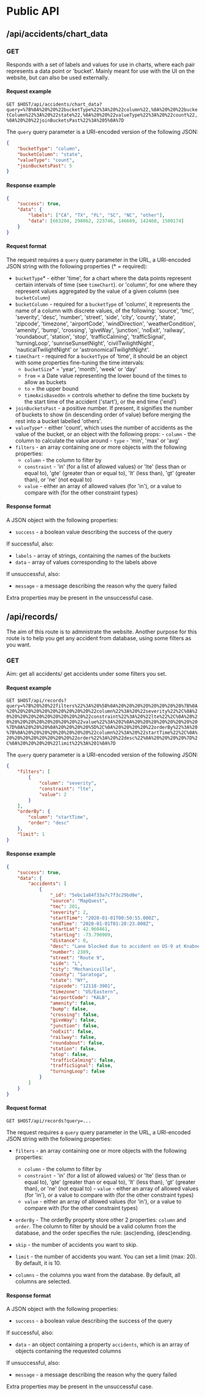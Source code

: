 # Public API

## /api/accidents/chart_data

### GET

Responds with a set of labels and values for use in charts, where each pair represents a
data point or 'bucket'. Mainly meant for use with the UI on the website, but can also be
used externally.

#### Request example

`GET $HOST/api/accidents/chart_data?query=%7B%0A%20%20%22bucketType%22%3A%20%22column%22,%0A%20%20%22bucketColumn%22%3A%20%22state%22,%0A%20%20%22valueType%22%3A%20%22count%22,%0A%20%20%22joinBucketsPast%22%3A%205%0A%7D`

The `query` query parameter is a URI-encoded version of the following JSON:

```json
{
    "bucketType": "column",
    "bucketColumn": "state",
    "valueType": "count",
    "joinBucketsPast": 5
}
```

#### Response example

```json
{
    "success": true,
    "data": {
        "labels": ["CA", "TX", "FL", "SC", "NC", "other"],
        "data": [663204, 298062, 223746, 146689, 142460, 1500174]
    }
}
```

#### Request format

The request requires a `query` query parameter in the URL, a URI-encoded JSON string with
the following properties (\* = required):

-   `bucketType`\* - either 'time', for a chart where the data points represent certain
    intervals of time (see `timeChart`). or 'column', for one where they represent values
    aggregated by the value of a given column (see `bucketColumn`)
-   `bucketColumn` - required for a `bucketType` of 'column', it represents the name of a
    column with discrete values, of the following: 'source', 'tmc', 'severity', 'desc',
    'number', 'street', 'side', 'city', 'county', 'state', 'zipcode', 'timezone',
    'airportCode', 'windDirection', 'weatherCondition', 'amenity', 'bump', 'crossing',
    'giveWay', 'junction', 'noExit', 'railway', 'roundabout', 'station', 'stop',
    'trafficCalming', 'trafficSignal', 'turningLoop', 'sunriseSunsetNight',
    'civilTwilightNight', 'nauticalTwilightNight' or 'astronomicalTwilightNight'.
-   `timeChart` - required for a `bucketType` of 'time', it should be an object with some
    properties fine-tuning the time intervals: 
    - `bucketSize`\* = 'year', 'month', 'week'
    or 'day' 
    - `from` = a Date value representing the lower bound of the times to allow as
    buckets 
    - `to` = the upper bound 
    - `timeAxisBasedOn` = controls whether to define the
    time buckets by the start time of the accident ('start'), or the end time ('end')
-   `joinBucketsPast` - a positive number. If present, it signifies the number of buckets
    to show (in descending order of value) before merging the rest into a bucket labelled
    'others'.
-   `valueType*` - either 'count', which uses the number of accidents as the value of the
    bucket, or an object with the following props: - `column` - the column to calculate
    the value around - `type` - 'min', 'max' or 'avg'
-   `filters` - an array containing one or more objects with the following properties: 
    - `column` - the column to filter by 
    - `constraint` - 'in' (for a list of allowed
    values) or 'lte' (less than or equal to), 'gte' (greater than or equal to), 'lt' (less
    than), 'gt' (greater than), or 'ne' (not equal to) 
    - `value` - either an array of
    allowed values (for 'in'), or a value to compare with (for the other constraint types)

#### Response format

A JSON object with the following properties:

-   `success` - a boolean value describing the success of the query

If successful, also:

-   `labels` - array of strings, containing the names of the buckets
-   `data` - array of values corresponding to the labels above

If unsuccessful, also:

-   `message` - a message describing the reason why the query failed

Extra properties may be present in the unsuccessful case.

## /api/records/

The aim of this route is to admnistrate the website. Another purpose for this route is to
help you get any accident from database, using some filters as you want.

### GET

Aim: get all accidents/ get accidents under some filters you set.

#### Request example

`GET $HOST/api/records?query=%7B%20%20%22filters%22%3A%20%5B%0A%20%20%20%20%20%20%20%20%7B%0A%20%20%20%20%20%20%20%20%20%20%22column%22%3A%20%22severity%22%2C%0A%20%20%20%20%20%20%20%20%20%20%22constraint%22%3A%20%22lte%22%2C%0A%20%20%20%20%20%20%20%20%20%20%22value%22%3A%202%0A%20%20%20%20%20%20%20%20%7D%0A%20%20%20%0A%20%20%20%20%5D%2C%0A%20%20%20%20%22orderBy%22%3A%20%7B%0A%20%20%20%20%20%20%20%20%22column%22%3A%20%22startTime%22%2C%0A%20%20%20%20%20%20%20%20%22order%22%3A%20%22desc%22%0A%20%20%20%20%7D%2C%0A%20%20%20%20%22limit%22%3A%201%0A%7D`

The `query` query parameter is a URI-encoded version of the following JSON:

```json
{
    "filters": [
        {
            "column": "severity",
            "constraint": "lte",
            "value": 2
        }
    ],
    "orderBy": {
        "column": "startTime",
        "order": "desc"
    },
    "limit": 1
}
```

#### Response example

```json
{
    "success": true,
    "data": {
        "accidents": [
            {
                "_id": "5ebc1a84f33a7c7f3c29bd0e",
                "source": "MapQuest",
                "tmc": 201,
                "severity": 2,
                "startTime": "2020-01-01T00:50:55.000Z",
                "endTime": "2020-01-01T01:20:23.000Z",
                "startLat": 42.960461,
                "startLng": -73.790909,
                "distance": 0,
                "desc": "Lane blocked due to accident on US-9 at Knabner Rd.",
                "number": 2389,
                "street": "Route 9",
                "side": "L",
                "city": "Mechanicville",
                "county": "Saratoga",
                "state": "NY",
                "zipcode": "12118-3901",
                "timezone": "US/Eastern",
                "airportCode": "KALB",
                "amenity": false,
                "bump": false,
                "crossing": false,
                "giveWay": false,
                "junction": false,
                "noExit": false,
                "railway": false,
                "roundabout": false,
                "station": false,
                "stop": false,
                "trafficCalming": false,
                "trafficSignal": false,
                "turningLoop": false
            }
        ]
    }
}
```

#### Request format

`GET $HOST/api/records?query=...`

The request requires a `query` query parameter in the URL, a URI-encoded JSON string with
the following properties:

-   `filters` - an array containing one or more objects with the following properties: 
    - `column` - the column to filter by 
    - `constraint` - 'in' (for a list of allowed values) or 'lte' (less than or equal to), 
    'gte' (greater than or equal to), 'lt' (less than), 'gt' (greater than), or 'ne' (not equal to) - `value` - either an array of
    allowed values (for 'in'), or a value to compare with (for the other constraint types)
    - `value` - either an array of
        allowed values (for 'in'), or a value to compare with (for the other constraint types)

-   `orderBy` - The orderBy property store other 2 properties: `column` and `order`.
    The column to filter by should be a valid column from the database, and the order
    specifies the rule: (asc)ending, (desc)ending.

-   `skip` - the number of accidents you want to skip.

-   `limit` - the number of accidents you want. You can set a limit (max: 20). By default, 
    it is 10.

-   `columns` - the columns you want from the database. By default, all columns are selected.

#### Response format

A JSON object with the following properties:

-   `success` - a boolean value describing the success of the query

If successful, also:

-   `data` - an object containing a property `accidents`, which is an array of objects 
containing the requested columns

If unsuccessful, also:

-   `message` - a message describing the reason why the query failed

Extra properties may be present in the unsuccessful case.
